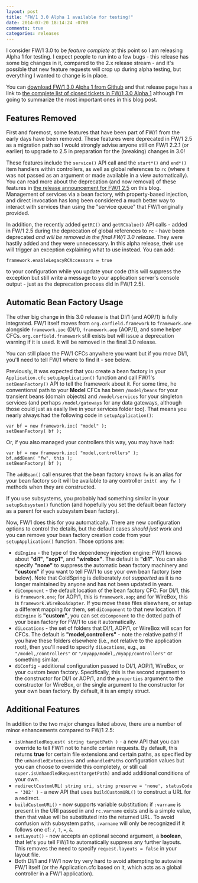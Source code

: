 ```yaml
---
layout: post
title: "FW/1 3.0 Alpha 1 available for testing!"
date: 2014-07-20 18:14:24 -0700
comments: true
categories: releases
---
```

I consider FW/1 3.0 to be _feature complete_ at this point so I am releasing Alpha 1 for testing. I expect people to run into a few bugs - this release has some big changes in it, compared to the 2.x release stream - and it's possible that new feature requests will crop up during alpha testing, but everything I wanted to change is in place.<!-- more -->

You can [download FW/1 3.0 Alpha 1 from Github](https://github.com/framework-one/fw1/releases/tag/v3.0-alpha1) and that release page has a link to [the complete list of closed tickets in FW/1 3.0 Alpha 1](https://github.com/framework-one/fw1/issues?milestone=13&page=1&state=closed) although I'm going to summarize the most important ones in this blog post.

Features Removed
---

First and foremost, some features that have been part of FW/1 from the early days have been removed. These features were deprecated in FW/1 2.5 as a migration path so I would strongly advise anyone still on FW/1 2.2.1 (or earlier) to upgrade to 2.5 in preparation for the (breaking) changes in 3.0!

These features include the `service()` API call and the `start*()` and `end*()` item handlers within controllers, as well as global references to `rc` (where it was not passed as an argument or made available in a view automatically). You can read more about the deprecation (and now removal) of these features in [the release announcement for FW/1 2.5](http://framework-one.github.io/blog/2014/05/25/fw1-2-5-is-released/) on this blog. Management of services via a bean factory, with property-based injection, and direct invocation has long been considered a much better way to interact with services than using the "service queue" that FW/1 originally provided.

In addition, the recently added `getRC()` and `getRCValue()` API calls - added in FW/1 2.5 during the deprecation of global references to `rc` - have been deprecated _and will be removed in the final FW/1 3.0 release_. They were hastily added and they were unnecessary. In this alpha release, their use will trigger an exception explaining what to use instead. You can add:

    framework.enableLegacyRCAccessors = true

to your configuration while you update your code (this will suppress the exception but still write a message to your application server's console output - just as the deprecation process did in FW/1 2.5).

Automatic Bean Factory Usage
---

The other big change in this 3.0 release is that DI/1 (and AOP/1) is fully integrated. FW/1 itself moves from `org.corfield.framework` to `framework.one` alongside `framework.ioc` (DI/1), `framework.aop` (AOP/1), and some helper CFCs. `org.corfield.framework` still exists but will issue a deprecation warning if it is used. It will be removed in the final 3.0 release.

You can still place the FW/1 CFCs anywhere you want but if you move DI/1, you'll need to tell FW/1 where to find it - see below.

Previously, it was expected that you create a bean factory in your `Application.cfc` `setupApplication()` function and call FW/1's `setBeanFactory()` API to tell the framework about it. For some time, he conventional path to your **Model** CFCs has been `/model/beans` for your transient beans (domain objects) and `/model/services` for your singleton services (and perhaps `/model/gateways` for any data gateways, although those could just as easily live in your services folder too). That means you nearly always had the following code in `setupApplication()`:

    var bf = new framework.ioc( "model" );
    setBeanFactory( bf );

Or, if you also managed your controllers this way, you may have had:

    var bf = new framework.ioc( "model,controllers" );
    bf.addBean( "fw", this );
    setBeanFactory( bf );

The `addBean()` call ensures that the bean factory knows `fw` is an alias for your bean factory so it will be available to any controller `init( any fw )` methods when they are constructed.

If you use subsystems, you probably had something similar in your `setupSubsystem()` function (and hopefully you set the default bean factory as a parent for each subsystem bean factory).

Now, FW/1 does this for you automatically. There are new configuration options to control the details, but the default cases _should just work_ and you can remove your bean factory creation code from your `setupApplication()` function. Those options are:

* `diEngine` - the type of the dependency injection engine: FW/1 knows about **"di1"**, **"aop1"**, and **"wirebox"**. The default is **"di1"**. You can also specify **"none"** to suppress the automatic bean factory machinery and **"custom"** if you want to tell FW/1 to use your own bean factory (see below). Note that ColdSpring is deliberately _not supported_ as it is no longer maintained by anyone and has not been updated in years.
* `diComponent` - the default location of the bean factory CFC. For DI/1, this is `framework.one`; for AOP/1, this is `framework.aop`; and for WireBox, this is `framework.WireBoxAdapter`. If you move these files elsewhere, or setup a different mapping for them, set `diComponent` to that new location. If `diEngine` is **"custom"**, you can set `diComponent` to the dotted path of your bean factory for FW/1 to use it automatically.
* `diLocations` - the set of folders that DI/1, AOP/1, or WireBox will scan for CFCs. The default is **"model,controllers"** - note the relative paths! If you have these folders elsewhere (i.e., not relative to the application root), then you'll need to specify `diLocations`, e.g., as `"/model,/controllers"` or `"/myapp/model,/myapp/controllers"` or something similar.
* `diConfig` - additional configuration passed to DI/1, AOP/1, WireBox, or your custom bean factory. Specifically, this is the second argument to the constructor for DI/1 or AOP/1, and the `properties` argument to the constructor for WireBox, or the single argument to the constructor for your own bean factory. By default, it is an empty struct.

Additional Features
---

In addition to the two major changes listed above, there are a number of minor enhancements compared to FW/1 2.5:

* `isUnhandledRequest( string targetPath )` - a new API that you can override to tell FW/1 not to handle certain requests. By default, this returns **true** for certain file extensions and certain paths, as specified by the `unhandledExtensions` and `unhandledPaths` configuration values but you can choose to override this completely, or still call `super.isUnhandledRequest(targetPath)` and add additional conditions of your own.
* `redirectCustomURL( string uri, string preserve = 'none', statusCode = '302' )` - a new API that uses `buildCustomURL()` to construct a URL for a redirect.
* `buildCustomURL()` - now supports variable substitution: if `:varname` is present in the URI passed in and `rc.varname` exists and is a simple value, then that value will be substituted into the returned URL. To avoid confusion with subsystem paths, `:varname` will only be recognized if it follows one of: `/`, `?`, `=`, `&`.
* `setLayout()` - now accepts an optional second argument, a **boolean**, that let's you tell FW/1 to automatically suppress any further layouts. This removes the need to specify `request.layouts = false` in your layout file.
* Both DI/1 and FW/1 now try very hard to avoid attempting to autowire FW/1 itself (or the Application.cfc based on it, which acts as a global controller in a FW/1 application).
